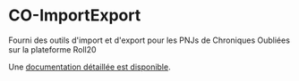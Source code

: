 # CO-ImportExport
Fourni des outils d'import et d'export pour les PNJs de Chroniques Oubliées sur la plateforme Roll20

Une [documentation détaillée est disponible](https://kamille.ovh/CO-ImportExport/doc.html).